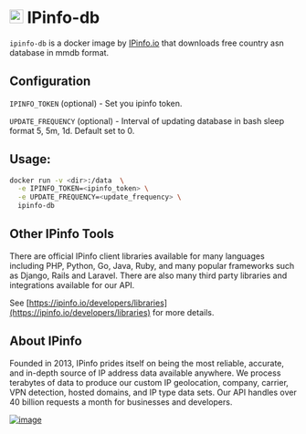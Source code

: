 # [<img src="https://ipinfo.io/static/ipinfo-small.svg" alt="IPinfo" width="24"/>](https://ipinfo.io/) IPinfo-db

`ipinfo-db` is a docker image by [IPinfo.io](https://ipinfo.io) that downloads free country asn database in mmdb format.

## Configuration
`IPINFO_TOKEN` (optional) - Set you ipinfo token.

`UPDATE_FREQUENCY` (optional) - Interval of updating database in bash sleep format 5, 5m, 1d. Default set to 0. 
## Usage:
```bash
docker run -v <dir>:/data  \
  -e IPINFO_TOKEN=<ipinfo_token> \
  -e UPDATE_FREQUENCY=<update_frequency> \
  ipinfo-db
```

## Other IPinfo Tools

There are official IPinfo client libraries available for many languages including PHP, Python, Go, Java, Ruby, and many popular frameworks such as Django, Rails and Laravel. There are also many third party libraries and integrations available for our API.

See [https://ipinfo.io/developers/libraries](https://ipinfo.io/developers/libraries) for more details.

## About IPinfo

Founded in 2013, IPinfo prides itself on being the most reliable, accurate, and in-depth source of IP address data available anywhere. We process terabytes of data to produce our custom IP geolocation, company, carrier, VPN detection, hosted domains, and IP type data sets. Our API handles over 40 billion requests a month for businesses and developers.

[![image](https://avatars3.githubusercontent.com/u/15721521?s=128&u=7bb7dde5c4991335fb234e68a30971944abc6bf3&v=4)](https://ipinfo.io/)
